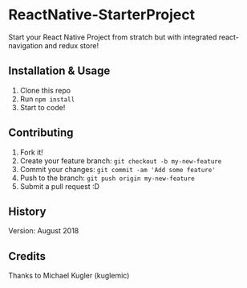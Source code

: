 # ReactNative-StarterProject
Start your React Native Project from stratch but with integrated react-navigation and redux store!
## Installation & Usage
1. Clone this repo
2. Run `npm install`
3. Start to code!
## Contributing
1. Fork it!
2. Create your feature branch: `git checkout -b my-new-feature`
3. Commit your changes: `git commit -am 'Add some feature'`
4. Push to the branch: `git push origin my-new-feature`
5. Submit a pull request :D
## History
Version: August 2018
## Credits
Thanks to Michael Kugler (kuglemic)
